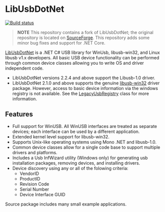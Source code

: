 # LibUsbDotNet
[![Build status](https://ci.appveyor.com/api/projects/status/5fe0th33i60h24bw?svg=true)](https://ci.appveyor.com/project/qmfrederik/libusbdotnet)

> __NOTE__ This repository contains a fork of LibUsbDotNet; the original repository is located on [SourceForge](https://sourceforge.net/p/libusbdotnet/).
> This repository adds some minor bug fixes and support for .NET Core.

[LibUsbDotNet](http://sourceforge.net/projects/libusbdotnet) is a .NET C# USB library for WinUsb, libusb-win32, and Linux libusb v1.x developers. 
All basic USB device functionality can be performed through common device classes allowing you to write OS and driver independent code.

* LibUsbDotNet versions 2.2.4 and above support the Libusb-1.0 driver.
* LibUsbDotNet 2.1.0 and above supports the genuine [libusb-win32](http://sourceforge.net/projects/libusb-win32) driver package. However, 
  access to basic device information via the windows registry is not available. See the [LegacyUsbRegistry](http://libusbdotnet.sourceforge.net/V2/html/9b8a7337-0d0c-c3e6-6f56-d47f1a3e5856.htm)
  class for more information.

## Features
* Full support for WinUSB. All WinUSB interfaces are treated as separate devices; each interface can be used by a different application.
* Extended kernel level support for libusb-win32.
* Supports Unix-like operating systems using Mono .NET and libusb-1.0.
* Common device classes allow for a single code base to support multiple drivers and platforms.
* Includes a Usb InfWizard utility (Windows only) for generating usb installation packages, removing devices, and installing drivers.
* Device discovery using any or all of the folowing criteria:
  * VendorID
  * ProductID
  * Revision Code
  * Serial Number
  * Device Interface GUID

Source package includes many small example applications.